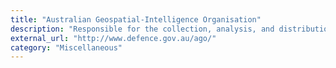 ```yaml
---
title: "Australian Geospatial-Intelligence Organisation"
description: "Responsible for the collection, analysis, and distribution of geospatial intelligence (GEOINT) in support of Australia's defence and national interests."
external_url: "http://www.defence.gov.au/ago/"
category: "Miscellaneous"
---
```

